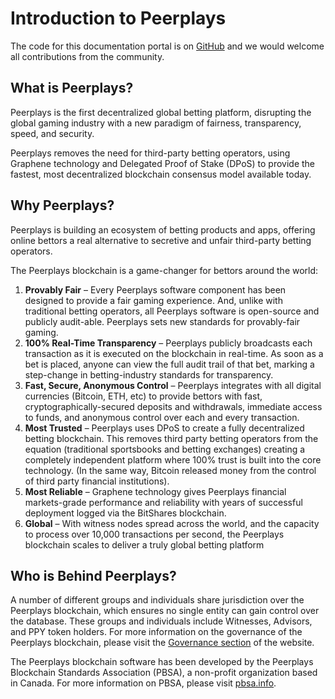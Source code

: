 # Introduction to Peerplays

The code for this documentation portal is on [GitHub](https://github.com/PBSA/Technical-Documents/blob/master/README.md) and we would welcome all contributions from the community.

## What is Peerplays?

Peerplays is the first decentralized global betting platform, disrupting the global gaming industry with a new paradigm of fairness, transparency, speed, and security. 

Peerplays removes the need for third-party betting operators, using Graphene technology and Delegated Proof of Stake \(DPoS\) to provide the fastest, most decentralized blockchain consensus model available today.

## Why Peerplays?

Peerplays is building an ecosystem of betting products and apps, offering online bettors a real alternative to secretive and unfair third-party betting operators.

The Peerplays blockchain is a game-changer for bettors around the world:

1. **Provably Fair** – Every Peerplays software component has been designed to provide a fair gaming experience. And, unlike with traditional betting operators, all Peerplays software is open-source and publicly audit-able. Peerplays sets new standards for provably-fair gaming.
2. **100% Real-Time Transparency** – Peerplays publicly broadcasts each transaction as it is executed on the blockchain in real-time. As soon as a bet is placed, anyone can view the full audit trail of that bet, marking a step-change in betting-industry standards for transparency.
3. **Fast, Secure, Anonymous Control** – Peerplays integrates with all digital currencies \(Bitcoin, ETH, etc\) to provide bettors with fast, cryptographically-secured deposits and withdrawals, immediate access to funds, and anonymous control over each and every transaction.
4. **Most Trusted** – Peerplays uses DPoS to create a fully decentralized betting blockchain. This removes third party betting operators from the equation \(traditional sportsbooks and betting exchanges\) creating a completely independent platform where 100% trust is built into the core technology. \(In the same way, Bitcoin released money from the control of third party financial institutions\).
5. **Most Reliable** – Graphene technology gives Peerplays financial markets-grade performance and reliability with years of successful deployment logged via the BitShares blockchain.
6. **Global** – With witness nodes spread across the world, and the capacity to process over 10,000 transactions per second, the Peerplays blockchain scales to deliver a truly global betting platform

## Who is Behind Peerplays?

A number of different groups and individuals share jurisdiction over the Peerplays blockchain, which ensures no single entity can gain control over the database. These groups and individuals include Witnesses, Advisors, and PPY token holders. For more information on the governance of the Peerplays blockchain, please visit the [Governance section](https://www.peerplays.com/governance/) of the website.

The Peerplays blockchain software has been developed by the Peerplays Blockchain Standards Association \(PBSA\), a non-profit organization based in Canada. For more information on PBSA, please visit [pbsa.info](http://www.pbsa.info/).

